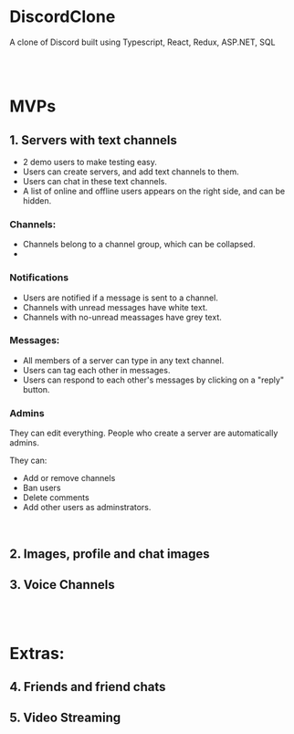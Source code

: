 # DiscordClone
A clone of Discord built using Typescript, React, Redux, ASP.NET, SQL

<br><br>

# MVPs

## 1. Servers with text channels

- 2 demo users to make testing easy.
- Users can create servers, and add text channels to them.
- Users can chat in these text channels.
- A list of online and offline users appears on the right side, and can be hidden.

### Channels:
- Channels belong to a channel group, which can be collapsed.
- 

### Notifications
- Users are notified if a message is sent to a channel.
- Channels with unread messages have white text.
- Channels with no-unread meassages have grey text.

### Messages:
- All members of a server can type in any text channel.
- Users can tag each other in messages.
- Users can respond to each other's messages by clicking on a "reply" button.

### Admins

They can edit everything. People who create a server are automatically admins.

They can:
- Add or remove channels
- Ban users
- Delete comments
- Add other users as adminstrators.

<br>

## 2. Images, profile and chat images

## 3. Voice Channels

<br><br>

# Extras:

## 4. Friends and friend chats

## 5. Video Streaming